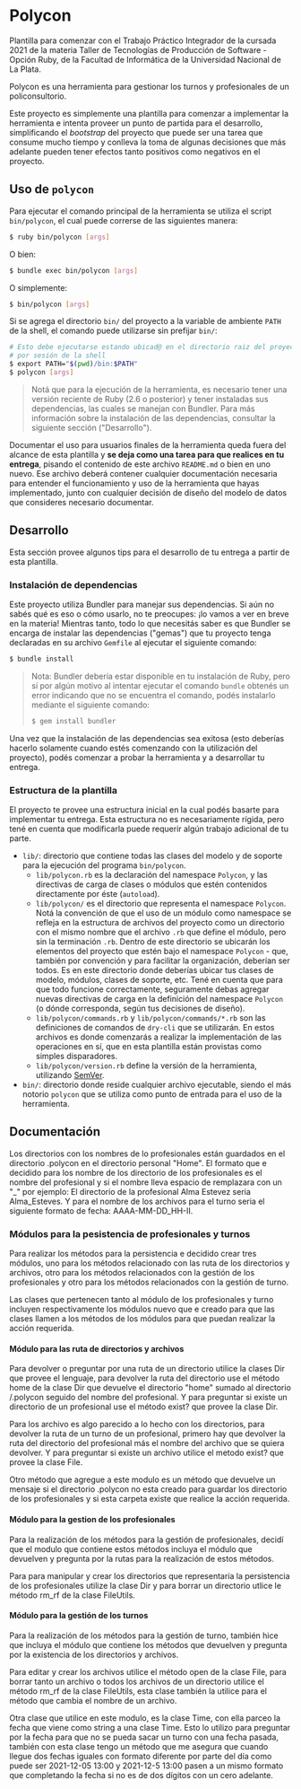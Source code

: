 # Polycon

Plantilla para comenzar con el Trabajo Práctico Integrador de la cursada 2021 de la materia
Taller de Tecnologías de Producción de Software - Opción Ruby, de la Facultad de Informática
de la Universidad Nacional de La Plata.

Polycon es una herramienta para gestionar los turnos y profesionales de un policonsultorio.

Este proyecto es simplemente una plantilla para comenzar a implementar la herramienta e
intenta proveer un punto de partida para el desarrollo, simplificando el _bootstrap_ del
proyecto que puede ser una tarea que consume mucho tiempo y conlleva la toma de algunas
decisiones que más adelante pueden tener efectos tanto positivos como negativos en el
proyecto.

## Uso de `polycon`

Para ejecutar el comando principal de la herramienta se utiliza el script `bin/polycon`,
el cual puede correrse de las siguientes manera:

```bash
$ ruby bin/polycon [args]
```

O bien:

```bash
$ bundle exec bin/polycon [args]
```

O simplemente:

```bash
$ bin/polycon [args]
```

Si se agrega el directorio `bin/` del proyecto a la variable de ambiente `PATH` de la shell,
el comando puede utilizarse sin prefijar `bin/`:

```bash
# Esto debe ejecutarse estando ubicad@ en el directorio raiz del proyecto, una única vez
# por sesión de la shell
$ export PATH="$(pwd)/bin:$PATH"
$ polycon [args]
```

> Notá que para la ejecución de la herramienta, es necesario tener una versión reciente de
> Ruby (2.6 o posterior) y tener instaladas sus dependencias, las cuales se manejan con
> Bundler. Para más información sobre la instalación de las dependencias, consultar la
> siguiente sección ("Desarrollo").

Documentar el uso para usuarios finales de la herramienta queda fuera del alcance de esta
plantilla y **se deja como una tarea para que realices en tu entrega**, pisando el contenido
de este archivo `README.md` o bien en uno nuevo. Ese archivo deberá contener cualquier
documentación necesaria para entender el funcionamiento y uso de la herramienta que hayas
implementado, junto con cualquier decisión de diseño del modelo de datos que consideres
necesario documentar.

## Desarrollo

Esta sección provee algunos tips para el desarrollo de tu entrega a partir de esta
plantilla.

### Instalación de dependencias

Este proyecto utiliza Bundler para manejar sus dependencias. Si aún no sabés qué es eso
o cómo usarlo, no te preocupes: ¡lo vamos a ver en breve en la materia! Mientras tanto,
todo lo que necesitás saber es que Bundler se encarga de instalar las dependencias ("gemas")
que tu proyecto tenga declaradas en su archivo `Gemfile` al ejecutar el siguiente comando:

```bash
$ bundle install
```

> Nota: Bundler debería estar disponible en tu instalación de Ruby, pero si por algún
> motivo al intentar ejecutar el comando `bundle` obtenés un error indicando que no se
> encuentra el comando, podés instalarlo mediante el siguiente comando:
>
> ```bash
> $ gem install bundler
> ```

Una vez que la instalación de las dependencias sea exitosa (esto deberías hacerlo solamente
cuando estés comenzando con la utilización del proyecto), podés comenzar a probar la
herramienta y a desarrollar tu entrega.

### Estructura de la plantilla

El proyecto te provee una estructura inicial en la cual podés basarte para implementar tu
entrega. Esta estructura no es necesariamente rígida, pero tené en cuenta que modificarla
puede requerir algún trabajo adicional de tu parte.

* `lib/`: directorio que contiene todas las clases del modelo y de soporte para la ejecución
  del programa `bin/polycon`.
  * `lib/polycon.rb` es la declaración del namespace `Polycon`, y las directivas de carga
    de clases o módulos que estén contenidos directamente por éste (`autoload`).
  * `lib/polycon/` es el directorio que representa el namespace `Polycon`. Notá la convención
    de que el uso de un módulo como namespace se refleja en la estructura de archivos del
    proyecto como un directorio con el mismo nombre que el archivo `.rb` que define el módulo,
    pero sin la terminación `.rb`. Dentro de este directorio se ubicarán los elementos del
    proyecto que estén bajo el namespace `Polycon` - que, también por convención y para
    facilitar la organización, deberían ser todos. Es en este directorio donde deberías
    ubicar tus clases de modelo, módulos, clases de soporte, etc. Tené en cuenta que para
    que todo funcione correctamente, seguramente debas agregar nuevas directivas de carga en la
    definición del namespace `Polycon` (o dónde corresponda, según tus decisiones de diseño).
  * `lib/polycon/commands.rb` y `lib/polycon/commands/*.rb` son las definiciones de comandos
    de `dry-cli` que se utilizarán. En estos archivos es donde comenzarás a realizar la
    implementación de las operaciones en sí, que en esta plantilla están provistas como
    simples disparadores.
  * `lib/polycon/version.rb` define la versión de la herramienta, utilizando [SemVer](https://semver.org/lang/es/).
* `bin/`: directorio donde reside cualquier archivo ejecutable, siendo el más notorio `polycon`
  que se utiliza como punto de entrada para el uso de la herramienta.

## Documentación

Los directorios con los nombres de lo profesionales están guardados en el directorio .polycon
en el directorio personal "Home". El formato que e decidido para los nombre de los directorio de los profesionales es el nombre del profesional y si el nombre lleva espacio de remplazara con un "_" por ejemplo: El directorio de la profesional Alma Estevez seria Alma_Esteves. Y para el nombre de los archivos para el turno seria el siguiente formato de fecha: AAAA-MM-DD_HH-II.

### Módulos para la pesistencia de profesionales y turnos

Para realizar los métodos para la persistencia e decidido crear tres módulos, uno para los métodos relacionado con las ruta de los directorios y archivos, otro para los métodos relacionados con la gestión de los profesionales y otro para los métodos relacionados con la gestión de turno.

Las clases que pertenecen tanto al módulo de los profesionales y turno incluyen respectivamente los módulos nuevo que e creado para que las clases llamen a los métodos de los módulos para que puedan realizar la acción requerida.

#### Módulo para las ruta de directorios y archivos

Para devolver o preguntar por una ruta de un directorio utilice la clases Dir que provee el lenguaje, para devolver la ruta del directorio use el método home de la clase Dir que devuelve el directorio "home" sumado al directorio /.polycon seguido del nombre del profesional. Y para preguntar si existe un directorio de un profesional use el método exist?
que provee la clase Dir.

Para los archivo es algo parecido a lo hecho con los directorios, para devolver la ruta de un turno de un profesional, primero hay que devolver la ruta del directorio del profesional más el nombre del archivo que se quiera devolver. Y para preguntar si existe un archivo utilice el metodo exist? que provee la clase File.

Otro método que agregue a este modulo es un método que devuelve un mensaje si el directorio .polycon no esta creado para guardar los directorio de los profesionales y si esta carpeta existe que realice la acción requerida.

#### Módulo para la gestion de los profesionales

Para la realización de los métodos para la gestión de profesionales, decidí que el modulo que contiene estos métodos incluya el módulo que devuelven y pregunta por la rutas para la realización de estos métodos.

Para para manipular y crear los directorios que representaría la persistencia de los profesionales utilize la clase Dir y para borrar un directorio utlice le método rm_rf de la clase FileUtils.

#### Módulo para la gestión de los turnos

Para la realización de los métodos para la gestión de turno, también hice que incluya el módulo que contiene los métodos que devuelven y pregunta por la existencia de los directorios y archivos.

Para editar y crear los archivos utilice el método open de la clase File, para borrar tanto un archivo o todos los archivos de un directorio utilice el método rm_rf de la clase FileUtils, esta clase también la utilice para el método que cambia el nombre de un archivo.

Otra clase que utilice en este modulo, es la clase Time, con ella parceo la fecha que viene como string a una clase Time. Esto lo utilizo para preguntar por la fecha para que no se pueda sacar un turno con una fecha pasada, también con esta clase tengo un método que me asegura que cuando llegue dos fechas iguales con formato diferente por parte del día como puede ser 2021-12-05 13:00 y 2021-12-5 13:00 pasen a un mismo formato que completando la fecha si no es de dos dígitos con un cero adelante.

